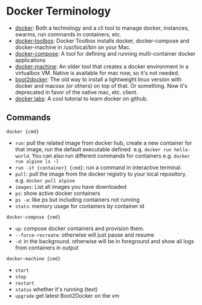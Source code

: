 # Docker Terminology

* [docker](https://docs.docker.com): Both a technology and a cli tool to manage docker, instances, swarms, run commands in containers, etc.
* [docker-toolbox](https://docs.docker.com/docker-for-mac/docker-toolbox/): Docker Toolbox installs docker, docker-compose and docker-machine in /usr/local/bin on your Mac.
* [docker-compose](https://docs.docker.com/compose/overview/): A tool for defining and running multi-container docker applications
* [docker-machine](https://docs.docker.com/machine/): An older tool that creates a docker environment in a virtualbox VM. Native is available for mac now, so it's not needed.
* [boot2docker](http://boot2docker.io/): The old way to install a lightweight linux version with docker and macosx (or others) on top of that. Or something. Now it's deprecated in favor of the native mac, etc. client.
* [docker labs](https://github.com/docker/labs): A cool tutorial to learn docker on github.

## Commands

`docker {cmd}`

* `run`: pull the related image from docker hub, create a new container for that image, run the default executable defined. e.g. `docker run hello-world`. You can also run different commands for containers e.g. `docker run alpine ls -l`
* `run -it {container} {cmd}`: run a command in interactive terminal.
* `pull`: pull the image from the docker registry to your local repository. e.g. `docker pull alpine`
* `images`: List all images you have downloaded
* `ps`: show active docker containers
* `ps -a`: like ps but including containers not running
* `stats`: memory usage for containers by container id

`docker-compose {cmd}`

* `up`: compose docker containers and provision them.
 * `--force-recreate`: otherwise will just pause and resume
 * `-d`: in the background. otherwise will be in foreground and show all logs from containers in output

`docker-machine {cmd}`

* `start`
* `stop`
* `restart`
* `status` whether it's running (text)
* `upgrade` get latest Boot2Docker on the vm
